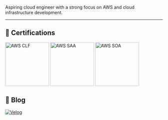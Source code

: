 Aspiring cloud engineer with a strong focus on AWS and cloud infrastructure development.

---



## 🏅 Certifications

<p>
  <img src="https://github.com/user-attachments/assets/c29a9ec9-7b8c-48bf-b9d6-b84d5a6d619c" alt="AWS CLF" width="140"/>
  <img src="https://github.com/user-attachments/assets/fc4e6d19-3384-45a5-b703-31f868f09ad9" alt="AWS SAA" width="140"/>
  <img src="https://github.com/user-attachments/assets/d4d110d0-5dd6-45aa-8581-9c47f9ed9a81" alt="AWS SOA" width="140"/>
</p>


## 📝 Blog

[![Velog](https://img.shields.io/badge/Velog-20C997?style=for-the-badge&logo=velog&logoColor=white)](https://velog.io/@whdbtjd/posts)

